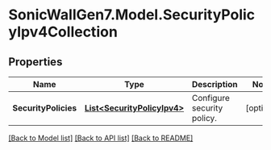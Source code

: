 # SonicWallGen7.Model.SecurityPolicyIpv4Collection

## Properties

Name | Type | Description | Notes
------------ | ------------- | ------------- | -------------
**SecurityPolicies** | [**List&lt;SecurityPolicyIpv4&gt;**](SecurityPolicyIpv4.md) | Configure security policy. | [optional] 

[[Back to Model list]](../README.md#documentation-for-models) [[Back to API list]](../README.md#documentation-for-api-endpoints) [[Back to README]](../README.md)

